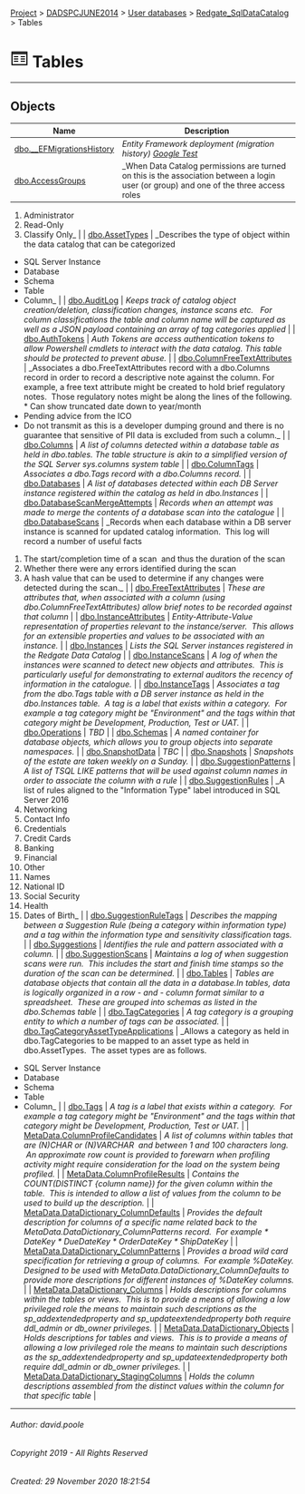 #### 

[Project](../../../../readme.md) > [DADSPCJUNE2014](../../../readme.md) > [User databases](../../readme.md) > [Redgate_SqlDataCatalog](../readme.md) > Tables

# ![Tables](../../../../Images/Table32.png) Tables

---

## <a name="#objects"></a>Objects

| Name | Description |
|---|---|
| [dbo.__EFMigrationsHistory](__EFMigrationsHistory.md) | _Entity Framework deployment (migration history) [Google Test](https://www.google.com)_ |
| [dbo.AccessGroups](AccessGroups.md) | _When Data Catalog permissions are turned on this is the association between a login user (or group) and one of the three access roles
1. Administrator
2. Read-Only
3. Classify Only_ |
| [dbo.AssetTypes](AssetTypes.md) | _Describes the type of object within the data catalog that can be categorized
* SQL Server Instance
* Database
* Schema
* Table
* Column_ |
| [dbo.AuditLog](AuditLog.md) | _Keeps track of catalog object creation/deletion, classification changes, instance scans etc.  
For column classifications the table and column name will be captured as well as a JSON payload containing an array of tag categories applied_ |
| [dbo.AuthTokens](AuthTokens.md) | _Auth Tokens are access authentication tokens to allow Powershell cmdlets to interact with the data catalog.
This table should be protected to prevent abuse._ |
| [dbo.ColumnFreeTextAttributes](ColumnFreeTextAttributes.md) | _Associates a dbo.FreeTextAttributes record with a dbo.Columns record in order to record a descriptive note against the column.
For example, a free text attribute might be created to hold brief regulatory notes.  Those regulatory notes might be along the lines of the following.
* Can show truncated date down to year/month
* Pending advice from the ICO
* Do not transmit as this is a developer dumping ground and there is no guarantee that sensitive of PII data is excluded from such a column._ |
| [dbo.Columns](Columns.md) | _A list of columns detected within a database table as held in dbo.tables. The table structure is akin to a simplified version of the SQL Server sys.columns system table_ |
| [dbo.ColumnTags](ColumnTags.md) | _Associates a dbo.Tags record with a dbo.Columns record._ |
| [dbo.Databases](Databases.md) | _A list of databases detected within each DB Server instance registered within the catalog as held in dbo.Instances_ |
| [dbo.DatabaseScanMergeAttempts](DatabaseScanMergeAttempts.md) | _Records when an attempt was made to merge the contents of a database scan into the catalogue_ |
| [dbo.DatabaseScans](DatabaseScans.md) | _Records when each database within a DB server instance is scanned for updated catalog information.  This log will record a number of useful facts
1. The start/completion time of a scan  and thus the duration of the scan
2. Whether there were any errors identified during the scan
3. A hash value that can be used to determine if any changes were detected during the scan._ |
| [dbo.FreeTextAttributes](FreeTextAttributes.md) | _These are attributes that, when associated with a column (using dbo.ColumnFreeTextAttributes) allow brief notes to be recorded against that column_ |
| [dbo.InstanceAttributes](InstanceAttributes.md) | _Entity-Attribute-Value representation of properties relevant to the instance/server.  This allows for an extensible properties and values to be associated with an instance._ |
| [dbo.Instances](Instances.md) | _Lists the SQL Server instances registered in the Redgate Data Catalog_ |
| [dbo.InstanceScans](InstanceScans.md) | _A log of when the instances were scanned to detect new objects and attributes.  This is particularly useful for demonstrating to external auditors the recency of information in the catalogue._ |
| [dbo.InstanceTags](InstanceTags.md) | _Associates a tag from the dbo.Tags table with a DB server instance as held in the dbo.Instances table.  A tag is a label that exists within a category.  For example a tag category might be "Environment" and the tags within that category might be Development, Production, Test or UAT._ |
| [dbo.Operations](Operations.md) | _TBD_ |
| [dbo.Schemas](Schemas.md) | _A named container for database objects, which allows you to group objects into separate namespaces._ |
| [dbo.SnapshotData](SnapshotData.md) | _TBC_ |
| [dbo.Snapshots](Snapshots.md) | _Snapshots of the estate are taken weekly on a Sunday._ |
| [dbo.SuggestionPatterns](SuggestionPatterns.md) | _A list of TSQL LIKE patterns that will be used against column names in order to associate the column with a rule_ |
| [dbo.SuggestionRules](SuggestionRules.md) | _A list of rules aligned to the "Information Type" label introduced in SQL Server 2016
1. Networking
2. Contact Info
3. Credentials
4. Credit Cards
5. Banking
6. Financial
7. Other
8. Names
9. National ID
10. Social Security
11. Health
12. Dates of Birth_ |
| [dbo.SuggestionRuleTags](SuggestionRuleTags.md) | _Describes the mapping between a Suggestion Rule (being a category within information type) and a tag within the information type and sensitivity classification tags._ |
| [dbo.Suggestions](Suggestions.md) | _Identifies the rule and pattern associated with a column._ |
| [dbo.SuggestionScans](SuggestionScans.md) | _Maintains a log of when suggestion scans were run.  This includes the start and finish time stamps so the duration of the scan can be determined._ |
| [dbo.Tables](Tables_0000.md) | _Tables are database objects that contain all the data in a database.In tables, data is logically organized in a row - and - column format similar to a spreadsheet.  These are grouped into schemas as listed in the dbo.Schemas table_ |
| [dbo.TagCategories](TagCategories.md) | _A tag category is a grouping entity to which a number of tags can be associated._ |
| [dbo.TagCategoryAssetTypeApplications](TagCategoryAssetTypeApplications.md) | _Allows a category as held in dbo.TagCategories to be mapped to an asset type as held in dbo.AssetTypes.  The asset types are as follows.
* SQL Server Instance
* Database
* Schema
* Table
* Column_ |
| [dbo.Tags](Tags.md) | _A tag is a label that exists within a category.  For example a tag category might be "Environment" and the tags within that category might be Development, Production, Test or UAT._ |
| [MetaData.ColumnProfileCandidates](ColumnProfileCandidates.md) | _A list of columns within tables that are (N)CHAR or (N)VARCHAR  and between 1 and 100 characters long.  An approximate row count is provided to forewarn when profiling activity might require consideration for the load on the system being profiled._ |
| [MetaData.ColumnProfileResults](ColumnProfileResults.md) | _Contains the COUNT(DISTINCT {column name}) for the given column within the table.  This is intended to allow a list of values from the column to be used to build up the description._ |
| [MetaData.DataDictionary_ColumnDefaults](DataDictionary_ColumnDefaults.md) | _Provides the default description for columns of a specific name related back to the MetaData.DataDictionary_ColumnPatterns record.  For example
		* DateKey
		* DueDateKey
		* OrderDateKey
		* ShipDateKey_ |
| [MetaData.DataDictionary_ColumnPatterns](DataDictionary_ColumnPatterns.md) | _Provides a broad wild card specification for retrieving a group of columns.  For example %DateKey.
		Designed to be used with MetaData.DataDictionary_ColumnDefaults to provide more descriptions for different instances of %DateKey columns._ |
| [MetaData.DataDictionary_Columns](DataDictionary_Columns.md) | _Holds descriptions for columns within the tables or views.  This is to provide a means of allowing a low privileged role the means to maintain such descriptions as the sp_addextendedproperty and sp_updateextendedproperty both require ddl_admin or db_owner privileges._ |
| [MetaData.DataDictionary_Objects](DataDictionary_Objects.md) | _Holds descriptions for tables and views.  This is to provide a means of allowing a low privileged role the means to maintain such descriptions as the sp_addextendedproperty and sp_updateextendedproperty both require ddl_admin or db_owner privileges._ |
| [MetaData.DataDictionary_StagingColumns](DataDictionary_StagingColumns.md) | _Holds the column descriptions assembled from the distinct values within the column for that specific table_ |


---

###### Author:  david.poole

###### Copyright 2019 - All Rights Reserved

###### Created: 29 November 2020 18:21:54

